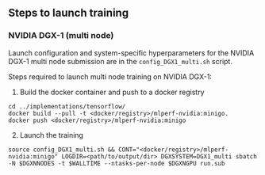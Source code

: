 ## Steps to launch training

### NVIDIA DGX-1 (multi node)
Launch configuration and system-specific hyperparameters for the NVIDIA DGX-1
multi node submission are in the `config_DGX1_multi.sh` script.

Steps required to launch multi node training on NVIDIA DGX-1:

1. Build the docker container and push to a docker registry
```
cd ../implementations/tensorflow/
docker build --pull -t <docker/registry>/mlperf-nvidia:minigo.
docker push <docker/registry>/mlperf-nvidia:minigo
```

2. Launch the training
```
source config_DGX1_multi.sh && CONT="<docker/registry>/mlperf-nvidia:minigo" LOGDIR=<path/to/output/dir> DGXSYSTEM=DGX1_multi sbatch -N $DGXNNODES -t $WALLTIME --ntasks-per-node $DGXNGPU run.sub
```
